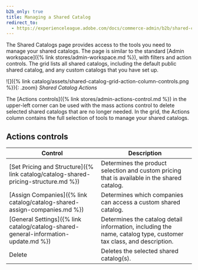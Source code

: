 ```yaml
---
b2b_only: true
title: Managing a Shared Catalog
redirect_to:
  - https://experienceleague.adobe.com/docs/commerce-admin/b2b/shared-catalogs/catalog-shared-manage.html
---
```


The Shared Catalogs page provides access to the tools you need to manage your shared catalogs. The page is similar to the standard [Admin workspace]({% link stores/admin-workspace.md %}), with filters and action controls. The grid lists all shared catalogs, including the default public shared catalog, and any custom catalogs that you have set up.

![]({% link catalog/assets/shared-catalog-grid-action-column-controls.png %}){: .zoom}
*Shared Catalog Actions*

The [Actions controls]({% link stores/admin-actions-control.md %}) in the upper-left corner can be used with the mass actions control to delete selected shared catalogs that are no longer needed. In the grid, the Actions column contains the full selection of tools to manage your shared catalogs.

## Actions controls

|Control|Description|
|------|-----------|
|[Set Pricing and Structure]({% link catalog/catalog-shared-pricing-structure.md %})|Determines the product selection and custom pricing that is available in the shared catalog.|
|[Assign Companies]({% link catalog/catalog-shared-assign-companies.md %})|Determines which companies can access a custom shared catalog.|
|[General Settings]({% link catalog/catalog-shared-general-information-update.md %})|Determines the catalog detail information, including the name, catalog type, customer tax class, and description.|
|Delete|Deletes the selected shared catalog(s).|
